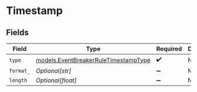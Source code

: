 # Timestamp


## Fields

| Field                                                                              | Type                                                                               | Required                                                                           | Description                                                                        |
| ---------------------------------------------------------------------------------- | ---------------------------------------------------------------------------------- | ---------------------------------------------------------------------------------- | ---------------------------------------------------------------------------------- |
| `type`                                                                             | [models.EventBreakerRuleTimestampType](../models/eventbreakerruletimestamptype.md) | :heavy_check_mark:                                                                 | N/A                                                                                |
| `format_`                                                                          | *Optional[str]*                                                                    | :heavy_minus_sign:                                                                 | N/A                                                                                |
| `length`                                                                           | *Optional[float]*                                                                  | :heavy_minus_sign:                                                                 | N/A                                                                                |